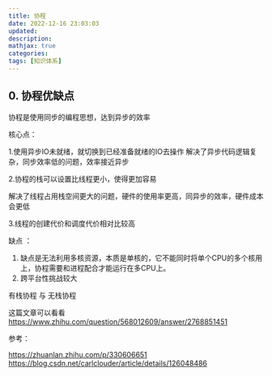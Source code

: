 ```yaml
---
title: 协程
date: 2022-12-16 23:03:03
updated:
description: 
mathjax: true
categories:
tags: [知识体系]
---
```


## 0. 协程优缺点

协程是使用同步的编程思想，达到异步的效率

核心点：

1.使用异步IO未就绪，就切换到已经准备就绪的IO去操作
解决了异步代码逻辑复杂，同步效率低的问题，效率接近异步

2.协程的栈可以设置比线程更小，使得更加容易

解决了线程占用栈空间更大的问题，硬件的使用率更高，同异步的效率，硬件成本会更低

3.线程的创建代价和调度代价相对比较高

缺点 ：

1. 缺点是无法利用多核资源，本质是单核的，它不能同时将单个CPU的多个核用上，协程需要和进程配合才能运行在多CPU上。
2. 跨平台性挑战较大

<!-- more -->

有栈协程 与 无栈协程

这篇文章可以看看
https://www.zhihu.com/question/568012609/answer/2768851451

参考：

https://zhuanlan.zhihu.com/p/330606651
https://blog.csdn.net/carlclouder/article/details/126048486